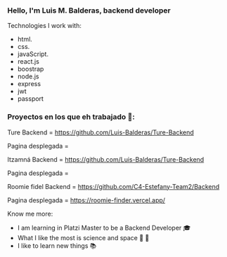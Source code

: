 ### Hello, I'm Luis M. Balderas, backend developer

Technologies I work with:
- html.     
-  css.     
-  javaScript.
- react.js  
- boostrap  
- node.js
- express   
- jwt     
- passport

### Proyectos en los que eh trabajado 📱:
Ture
Backend = https://github.com/Luis-Balderas/Ture-Backend

Pagina desplegada =

Itzamná
Backend = https://github.com/Luis-Balderas/Ture-Backend

Pagina desplegada =

Roomie fidel
Backend = https://github.com/C4-Estefany-Team2/Backend

Pagina desplegada = https://roomie-finder.vercel.app/



Know me more:

- I am learning in Platzi Master to be a Backend Developer 🎓
- What I like the most is science and space 🔭 🔬
- I like to learn new things 📚
